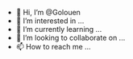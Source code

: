 - 👋 Hi, I’m @Golouen
- 👀 I’m interested in ...
- 🌱 I’m currently learning ...
- 💞️ I’m looking to collaborate on ...
- 📫 How to reach me ...

<!---
Golouen/Golouen is a ✨ special ✨ repository because its `README.md` (this file) appears on your GitHub profile.
You can click the Preview link to take a look at your changes.
--->
